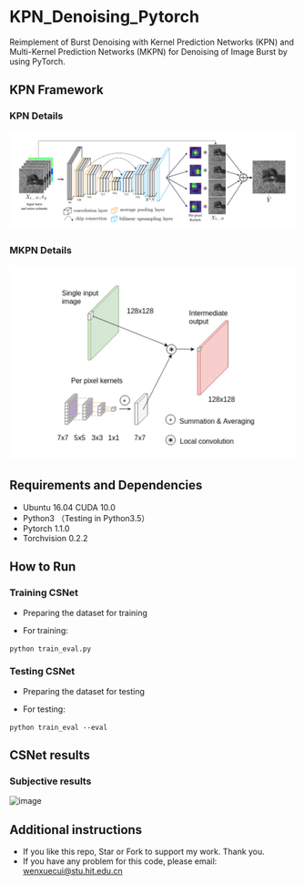 # KPN_Denoising_Pytorch

Reimplement of Burst Denoising with Kernel Prediction Networks (KPN) and Multi-Kernel Prediction Networks (MKPN) for Denoising of Image Burst by using PyTorch.

## KPN Framework
### KPN Details

![image](https://github.com/WenxueCui/KPN_Denoising_Pytorch/raw/master/images/framework.png)

### MKPN Details

![image](https://github.com/WenxueCui/KPN_Denoising_Pytorch/raw/master/images/framework2.png)

## Requirements and Dependencies

* Ubuntu 16.04 CUDA 10.0
* Python3 （Testing in Python3.5）
* Pytorch 1.1.0   
* Torchvision 0.2.2

## How to Run

### Training CSNet
* Preparing the dataset for training

* For training:

```python train_eval.py```

### Testing CSNet
* Preparing the dataset for testing

* For testing:

```python train_eval --eval```


## CSNet results
### Subjective results

![image](https://github.com/WenxueCui/KPN_Denoising_Pytorch/raw/master/images/result1.png)

## Additional instructions

* If you like this repo, Star or Fork to support my work. Thank you.
* If you have any problem for this code, please email: wenxuecui@stu.hit.edu.cn

